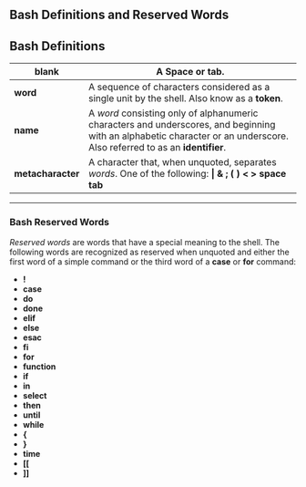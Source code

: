 ## Bash Definitions and Reserved Words

## Bash Definitions

**blank** | A Space or tab.
----------|---------------
**word** | A sequence of characters considered as a single unit by the shell. Also know as a **token**.
**name** | A _word_ consisting only of alphanumeric characters and underscores, and beginning with an alphabetic character or an underscore. Also referred to as an **identifier**.
**metacharacter** | A character that, when unquoted, separates _words_. One of the following: **\|**  **&**  **;**  **(**  **)**  **<**  **>**  **space**  **tab**

---
### Bash Reserved Words

_Reserved words_ are words that have a special meaning to the shell. The following words are recognized as reserved when unquoted and either the first word of a simple command or the third word of a **case** or **for** command:

- **!**
- **case**
- **do**
- **done**
- **elif**
- **else**
- **esac**
- **fi**
- **for**
- **function**
- **if**
- **in**
- **select**
- **then**
- **until**
- **while**
- **{**
- **}**
- **time**
- **[[**
- **]]**
